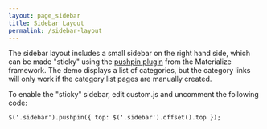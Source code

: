 ```yaml
---
layout: page_sidebar
title: Sidebar Layout
permalink: /sidebar-layout
---
```


The sidebar layout includes a small sidebar on the right hand side, which can be made "sticky" using the [pushpin plugin](http://materializecss.com/pushpin.html) from the Materialize framework. The demo displays a list of categories, but the category links will only work if the category list pages are manually created.

To enable the "sticky" sidebar, edit custom.js and uncomment the following code:

```
$('.sidebar').pushpin({ top: $('.sidebar').offset().top });
```
